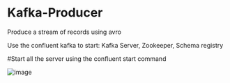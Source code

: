 # Kafka-Producer
Produce a stream of records using avro 

Use the confluent kafka to start:
    Kafka Server,
    Zookeeper,
    Schema registry
  

#Start all the server using the confluent start command

![image](https://user-images.githubusercontent.com/5729432/41516427-b1605f96-7282-11e8-950f-4a498af3edd0.png)



